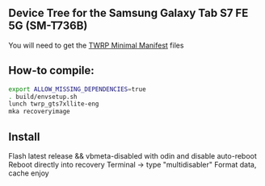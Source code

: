 ## Device Tree for the Samsung Galaxy Tab S7 FE 5G (SM-T736B)
You will need to get the [TWRP Minimal Manifest](https://github.com/minimal-manifest-twrp/platform_manifest_twrp_aosp) files

## How-to compile:

```sh
export ALLOW_MISSING_DEPENDENCIES=true
. build/envsetup.sh
lunch twrp_gts7xllite-eng
mka recoveryimage
```

## Install
Flash latest release && vbmeta-disabled with odin and disable auto-reboot
Reboot directly into recovery
Terminal -> type "multidisabler"
Format data, cache
enjoy